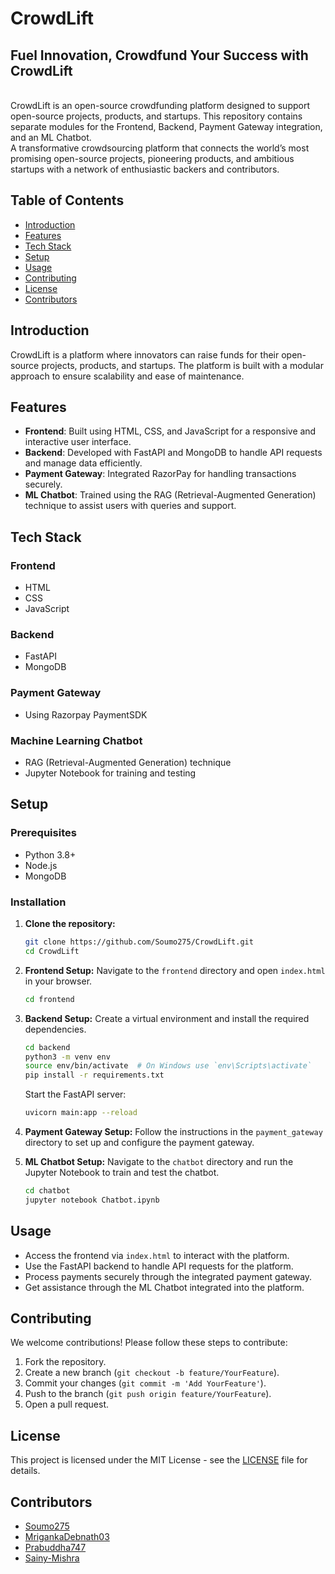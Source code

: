 # CrowdLift

<h2><b>Fuel Innovation, Crowdfund Your Success with CrowdLift</b></h2>
<br>
CrowdLift is an open-source crowdfunding platform designed to support open-source projects, products, and startups. This repository contains separate modules for the Frontend, Backend, Payment Gateway integration, and an ML Chatbot.
<br>
A transformative crowdsourcing platform that connects the world’s most promising open-source projects, pioneering products, and ambitious startups with a network of enthusiastic backers and contributors.

## Table of Contents
- [Introduction](#introduction)
- [Features](#features)
- [Tech Stack](#tech-stack)
- [Setup](#setup)
- [Usage](#usage)
- [Contributing](#contributing)
- [License](#license)
- [Contributors](#contributors)

## Introduction
CrowdLift is a platform where innovators can raise funds for their open-source projects, products, and startups. The platform is built with a modular approach to ensure scalability and ease of maintenance.

## Features
- **Frontend**: Built using HTML, CSS, and JavaScript for a responsive and interactive user interface.
- **Backend**: Developed with FastAPI and MongoDB to handle API requests and manage data efficiently.
- **Payment Gateway**: Integrated RazorPay for handling transactions securely.
- **ML Chatbot**: Trained using the RAG (Retrieval-Augmented Generation) technique to assist users with queries and support.

## Tech Stack
### Frontend
- HTML
- CSS
- JavaScript

### Backend
- FastAPI
- MongoDB

### Payment Gateway
- Using Razorpay PaymentSDK

### Machine Learning Chatbot
- RAG (Retrieval-Augmented Generation) technique
- Jupyter Notebook for training and testing

## Setup
### Prerequisites
- Python 3.8+
- Node.js
- MongoDB

### Installation
1. **Clone the repository:**
   ```bash
   git clone https://github.com/Soumo275/CrowdLift.git
   cd CrowdLift
   ```

2. **Frontend Setup:**
   Navigate to the `frontend` directory and open `index.html` in your browser.
   ```bash
   cd frontend
   ```

3. **Backend Setup:**
   Create a virtual environment and install the required dependencies.
   ```bash
   cd backend
   python3 -m venv env
   source env/bin/activate  # On Windows use `env\Scripts\activate`
   pip install -r requirements.txt
   ```

   Start the FastAPI server:
   ```bash
   uvicorn main:app --reload
   ```

4. **Payment Gateway Setup:**
   Follow the instructions in the `payment_gateway` directory to set up and configure the payment gateway.

5. **ML Chatbot Setup:**
   Navigate to the `chatbot` directory and run the Jupyter Notebook to train and test the chatbot.
   ```bash
   cd chatbot
   jupyter notebook Chatbot.ipynb
   ```

## Usage
- Access the frontend via `index.html` to interact with the platform.
- Use the FastAPI backend to handle API requests for the platform.
- Process payments securely through the integrated payment gateway.
- Get assistance through the ML Chatbot integrated into the platform.

## Contributing
We welcome contributions! Please follow these steps to contribute:
1. Fork the repository.
2. Create a new branch (`git checkout -b feature/YourFeature`).
3. Commit your changes (`git commit -m 'Add YourFeature'`).
4. Push to the branch (`git push origin feature/YourFeature`).
5. Open a pull request.

## License
This project is licensed under the MIT License - see the [LICENSE](LICENSE) file for details.

## Contributors
- [Soumo275](https://github.com/Soumo275)
- [MrigankaDebnath03](https://github.com/MrigankaDebnath03)
- [Prabuddha747](https://github.com/Prabuddha747)
- [Sainy-Mishra](https://github.com/Sainy-Mishra)
